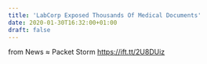 ```yaml
---
title: 'LabCorp Exposed Thousands Of Medical Documents'
date: 2020-01-30T16:32:00+01:00
draft: false
---
```


  
  
from News ≈ Packet Storm https://ift.tt/2U8DUiz